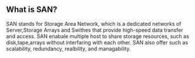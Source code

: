 ## What is SAN?

SAN stands for Storage Area Network, which is a dedicated networks of Server,Storage Arrays and Swithes that provide high-speed data transfer and access. SAN enabale multiple host to share storage resources, such as disk,tape,arrays without interfaring with each other. SAN also offer such as scalability, redundancy, realbility, and managability. 
